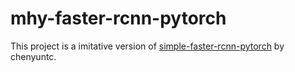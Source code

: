 # mhy-faster-rcnn-pytorch
This project is a imitative version of [simple-faster-rcnn-pytorch](https://github.com/chenyuntc/simple-faster-rcnn-pytorch) by chenyuntc.
